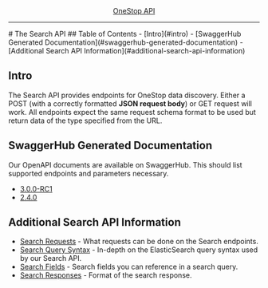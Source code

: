 <div align="center"><a href="/onestop/api">OneStop API</a></div>
<hr>
# The Search API
## Table of Contents
- [Intro](#intro)
- [SwaggerHub Generated Documentation](#swaggerhub-generated-documentation)
- [Additional Search API Information](#additional-search-api-information)

## Intro

The Search API provides endpoints for OneStop data discovery. Either a POST (with a correctly formatted **JSON request body**) or GET request  will work. All endpoints expect the same request schema format to be used but return data of the type specified from the URL.

## SwaggerHub Generated Documentation
Our OpenAPI documents are available on SwaggerHub. This should list supported endpoints and parameters necessary.

* [3.0.0-RC1](https://app.swaggerhub.com/apis/cedarbot/OneStop-Registry/3.0.0-RC1)
* [2.4.0](https://app.swaggerhub.com/apis/cedarbot/OneStop/2.4.0)

## Additional Search API Information

- [Search Requests](search-requests) - What requests can be done on the Search endpoints.
- [Search Query Syntax](search-query-syntax) - In-depth on the ElasticSearch query syntax used by our Search API.
- [Search Fields](search-fields) - Search fields you can reference in a search query.
- [Search Responses](search-responses) - Format of the search response.
